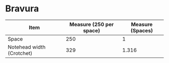 # Bravura

| Item | Measure (250 per space) | Measure (Spaces) |
|------|-------------------------|------------------|
| Space | 250 | 1 |
| Notehead width (Crotchet) | 329 | 1.316 |

